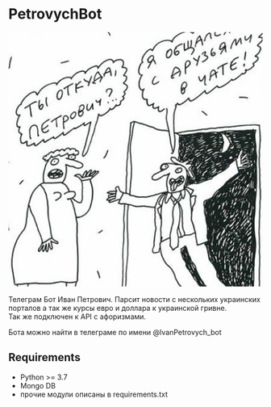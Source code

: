 ﻿# PetrovychBot

![alt text](https://github.com/AntonAks/PetrovychBot/blob/master/icon.jpg?raw=true)

Телеграм Бот Иван Петрович. 
Парсит новости с нескольких украинских порталов а так же курсы евро и доллара к украинской гривне.  
Так же подключен к API с афоризмами. 

Бота можно найти в телеграме по имени @IvanPetrovych_bot

## Requirements
- Python >= 3.7
- Mongo DB
- прочие модули описаны в requirements.txt

